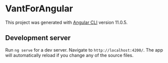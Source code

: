 # VantForAngular

This project was generated with [Angular CLI](https://github.com/angular/angular-cli) version 11.0.5.

## Development server

Run `ng serve` for a dev server. Navigate to `http://localhost:4200/`. The app will automatically reload if you change any of the source files.





<!-- 发布：
1、npm run package
2、cd /dist/ngx-vant  执行 npm publish -->